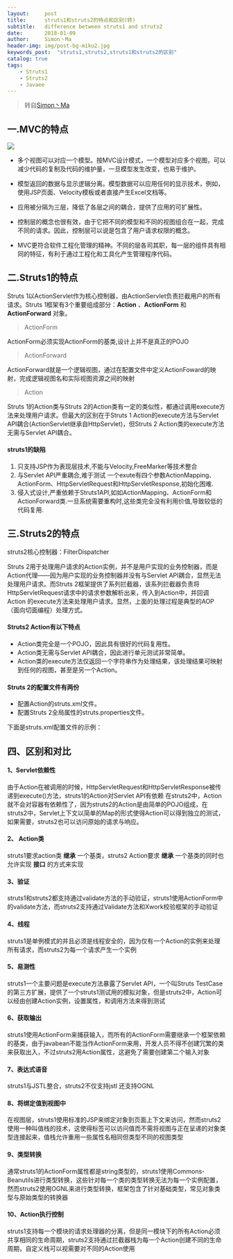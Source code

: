 ```yaml
---
layout:     post
title:      struts1和struts2的特点和区别(转)
subtitle:   difference between struts1 and struts2
date:       2018-01-09
author:     Simon丶Ma
header-img: img/post-bg-miku2.jpg
keywords_post:  "struts1,struts2,struts1和struts2的区别"
catalog: true
tags:
    - Struts1
    - Struts2
    - Javaee
---
```


>转自<a href="http://blog.csdn.net/u011225629/article/details/47856517" target="view_window">Simon丶Ma</a>   

## 一.MVC的特点   

![](https://raw.githubusercontent.com/FeDemo/img_gitalk/master/2018-01-09-difference-between-struts1-and-struts2/1.png)
- 多个视图可以对应一个模型。按MVC设计模式，一个模型对应多个视图，可以减少代码的复制及代码的维护量，一旦模型发生改变，也易于维护。   

- 模型返回的数据与显示逻辑分离。模型数据可以应用任何的显示技术，例如，使用JSP页面、Velocity模板或者直接产生Excel文档等。   

- 应用被分隔为三层，降低了各层之间的耦合，提供了应用的可扩展性。   

- 控制层的概念也很有效，由于它把不同的模型和不同的视图组合在一起，完成不同的请求。因此，控制层可以说是包含了用户请求权限的概念。   

- MVC更符合软件工程化管理的精神。不同的层各司其职，每一层的组件具有相同的特征，有利于通过工程化和工具化产生管理程序代码。



## 二.Struts1的特点   

Struts 1以ActionServlet作为核心控制器，由ActionServlet负责拦截用户的所有请求。Struts 1框架有3个重要组成部分：**Action** 、**ActionForm** 和 **ActionForward** 对象。    

>ActionForm  

ActionForm必须实现ActionForm的基类,设计上并不是真正的POJO   

>ActionForward   

ActionForward就是一个逻辑视图，通过在配置文件中定义ActionFoward的映射，完成逻辑视图名和实际视图资源之间的映射    

>Action   

Struts 1的Action类与Struts 2的Action类有一定的类似性，都通过调用execute方法来处理用户请求。但最大的区别在于Struts 1 Action的execute方法与Servlet API耦合(ActionServlet继承自HttpServlet)，但Struts 2 Action类的execute方法无需与Servlet API耦合。

#### struts1的缺陷   

1. 只支持JSP作为表现层技术,不能与Velocity,FreeMarker等技术整合
2. 与Servlet API严重耦合,难于测试
一个exute有四个参数ActionMapping、ActionForm、HttpServletRequest和HttpServletResponse,初始化困难.
3. 侵入式设计,严重依赖于Struts1API,如如ActionMapping、ActionForm和ActionForward类.一旦系统需要重构时,这些类完全没有利用价值,导致较低的代码复用.

## 三.Struts2的特点  

struts2核心控制器：FilterDispatcher   

Struts 2用于处理用户请求的Action实例，并不是用户实现的业务控制器，而是Action代理——因为用户实现的业务控制器并没有与Servlet API耦合，显然无法处理用户请求。而Struts 2框架提供了系列拦截器，该系列拦截器负责将HttpServletRequest请求中的请求参数解析出来，传入到Action中，并回调Action 的execute方法来处理用户请求。显然，上面的处理过程是典型的AOP（面向切面编程）处理方式。

#### Struts2 Action有以下特点

- Action类完全是一个POJO，因此具有很好的代码复用性。
- Action类无需与Servlet API耦合，因此进行单元测试非常简单。
- Action类的execute方法仅返回一个字符串作为处理结果，该处理结果可映射到任何的视图，甚至是另一个Action。

#### Struts 2的配置文件有两份  

- 配置Action的struts.xml文件。
- 配置Struts 2全局属性的struts.properties文件。

下面是struts.xml配置文件的示例：





## 四、区别和对比  

#### 1、Servlet依赖性

由于Action在被调用的时候，HttpServletRequest和HttpServletResponse被传递到execute()方法，struts1的Action对Servlet API有依赖  在struts2中，Action就不会对容器有依赖性了，因为struts2的Action是由简单的POJO组成，在struts2中，Servlet上下文以简单的Map的形式使得Action可以得到独立的测试，如果需要，struts2也可以访问原始的请求与响应。

#### 2、 Action类

struts1要求action类 **继承** 一个基类，struts2 Action要求 **继承** 一个基类的同时也允许实现 **接口** 的方式来实现

#### 3、验证

struts1和struts2都支持通过validate方法的手动验证，struts1使用ActionForm中的validate方法，而struts2支持通过Validate方法和Xwork校验框架的手动验证

#### 4、线程

struts1是单例模式的并且必须是线程安全的，因为仅有一个Action的实例来处理所有请求，而struts2为每一个请求产生一个实例

#### 5、易测性

struts1一个主要问题是execute方法暴露了Servlet API，一个叫Struts TestCase的第三方扩展，提供了一个struts1测试用的模拟对象，但是struts2中，Action可以经由创建Action实例，设置属性，和调用方法来得到测试

#### 6、获取输出

struts1使用ActionForm来捕获输入，而所有的ActionForm需要继承一个框架依赖的基类，由于javabean不能当作ActionForm来用，开发人员不得不创建冗繁的类来获取出入，不过struts2用Action属性，这避免了需要创建第二个输入对象

#### 7、表达式语音

struts1与JSTL整合，struts2不仅支持jstl 还支持OGNL

#### 8、将绑定值到视图中

在视图层，struts1使用标准的JSP来绑定对象到页面上下文来访问，然而struts2使用一种叫值栈的技术，这使得标签可以访问值而不需将视图与正在呈递的对象类型连接起来，值栈允许重用一些属性名相同但类型不同的视图类型

#### 9、类型转换

通常struts1的ActionForm属性都是string类型的，struts1使用Commons-Beanutils进行类型转换，这些针对每一个类的类型转换无法为每一个实例配置，然而struts2使用OGNL来进行类型转换，框架包含了针对基础类型，常见对象类型与原始类型的转换器

#### 10、Action执行控制

struts1支持每一个模块的请求处理器的分离，但是同一模块下的所有Action必须共享相同的生命周期，struts2支持通过拦截器栈为每一个Action创建不同的生命周期，自定义栈可以视需要对不同的Action使用
